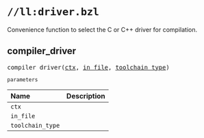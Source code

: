 # `//ll:driver.bzl`

Convenience function to select the C or C++ driver for compilation.


<a id="compiler_driver"></a>

## compiler_driver

<pre>
compiler_driver(<a href="#compiler_driver-ctx">ctx</a>, <a href="#compiler_driver-in_file">in_file</a>, <a href="#compiler_driver-toolchain_type">toolchain_type</a>)
</pre>

`parameters`

| Name  | Description |
| :---- | :---------- |
| <a id="compiler_driver-ctx"></a>`ctx` |  |
| <a id="compiler_driver-in_file"></a>`in_file` |  |
| <a id="compiler_driver-toolchain_type"></a>`toolchain_type` |  |
